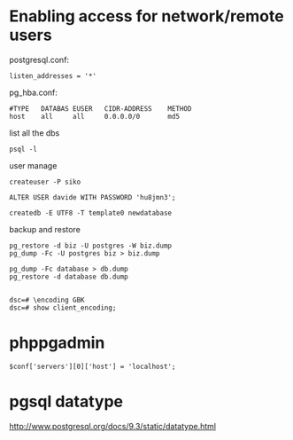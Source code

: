 Enabling access for network/remote users
========================================

postgresql.conf:
    
    listen_addresses = '*'

pg_hba.conf:
    
    #TYPE   DATABAS EUSER   CIDR-ADDRESS    METHOD
    host    all     all     0.0.0.0/0       md5


list all the dbs

    psql -l

user manage

    createuser -P siko

    ALTER USER davide WITH PASSWORD 'hu8jmn3';
    
    createdb -E UTF8 -T template0 newdatabase

backup and restore

    pg_restore -d biz -U postgres -W biz.dump
    pg_dump -Fc -U postgres biz > biz.dump

    pg_dump -Fc database > db.dump
    pg_restore -d database db.dump

    
    dsc=# \encoding GBK 
    dsc=# show client_encoding;

phppgadmin
==========

    $conf['servers'][0]['host'] = 'localhost';

pgsql datatype
==============

http://www.postgresql.org/docs/9.3/static/datatype.html
